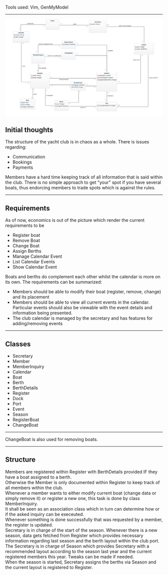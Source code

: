 
Tools used: Vim, GenMyModel

---
![Domain Model](img/DomainModel_v4.png)

## Initial thoughts
The structure of the yacht club is in chaos as a whole.
There is issues regarding:
- Communication
- Bookings
- Payments

Members have a hard time keeping track of all information that is said within the club.
There is no simple approach to get "your" spot if you have several boats, thus endorcing members to trade spots which is against the rules.

---

## Requirements
As of now, economics is out of the picture which render the current requirements to be
- Register boat
- Remove Boat
- Change Boat
- Assign Berths
- Manage Calendar Event
- List Calendar Events
- Show Calendar Event

Boats and berths do complement each other whilst the calendar is more on its own.
The requirements can be summarized:

- Members should be able to modify their boat (register, remove, change) and its placement
- Members should be able to view all current events in the calendar. Particular events should also be viewable with the event details and information being presented.
- The club calendar is managed by the secretary and has features for adding/removing events

---
## Classes
- Secretary
- Member
- MemberInquiry
- Calendar
- Boat
- Berth
- BerthDetails
- Register
- Dock
- Port
- Event
- Season
- RegisterBoat
- ChangeBoat
---
ChangeBoat is also used for removing boats.

---
## Structure
Members are registered within Register with BerthDetails provided IF they have a boat assigned to a berth.  
Otherwise the Member is only documented within Register to keep track of all members within the club.  
Whenever a member wants to either modify current boat (change data or simply remove it) or register a new one, this task is done by class MemberInquiry.  
It shall be seen as an association class which in turn can determine how or if the asked inquiry can be execeuted.  
Whenever something is done successfully that was requested by a member, the register is updated.  
Secretary is in charge of the start of the season. Whenever there is a new season, data gets fetched from Register which provides necessary information regarding last season and the berth layout within the club port.  
The Secretary is in charge of Season which provides Secretary with a recommended layout according to the season last year and the current registered members this year. Tweaks can be made if needed.  
When the season is started, Secretary assigns the berths via Season and the current layout is registered to Register.  

